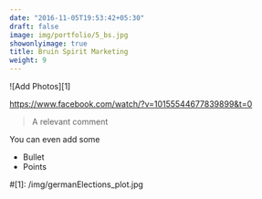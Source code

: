 ```yaml
---
date: "2016-11-05T19:53:42+05:30"
draft: false
image: img/portfolio/5_bs.jpg
showonlyimage: true
title: Bruin Spirit Marketing
weight: 9
---
```


![Add Photos][1]

https://www.facebook.com/watch/?v=10155544677839899&t=0

> A relevant comment

You can even add some 

* Bullet
* Points

#[1]: /img/germanElections_plot.jpg 
